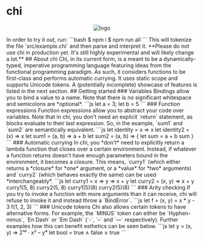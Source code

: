 # chi
<p align="center">
  <img alt="logo" src="https://cloud.githubusercontent.com/assets/4442505/23861497/8546651a-080a-11e7-86a2-57a2baa1e56a.png">
</p>
In order to try it out, run:
```bash
$ npm i
$ npm run all
```
This will tokenize the file `src/example.chi` and then parse and interpret it.
**Please do not use chi in production yet. It's still highly experimental and will likely change a lot.**
## About chi
Chi, in its current form, is a meant to be a dynamically-typed, imperative programming language featuring ideas from the functional programming paradigm. As such, it considers functions to be first-class and performs automatic currying. It uses static scope and supports Unicode tokens. A (potentially incomplete) showcase of features is listed in the next section.
## Getting started
### Variables
Bindings allow you to bind a value to a name. Note that there is no significant whitespace and semicolons are *optional*.
```js
let a = 3;
let b = 5
```
### Function expressions
Function expressions allow you to abstract your code over variables. Note that in chi, you don't need an explicit `return` statement, as blocks evaluate to their last expression. So, in the example, `sum1` and `sum2` are semantically equivalent.
```js
let identity = x => x
let identity2 = (x) => x
let sum1 = (a, b) => a + b
let sum2 = (a, b) => {
	let sum = a + b
	sum
}
```
### Automatic currying
In chi, you *don't* need to explicitly return a lambda function that closes over a certain environment. Instead, if whatever a function returns doesn't have enough parameters bound in the environment, it becomes a closure. This means, `curry1` (which either returns a *closure* for *one* argument, or a *value* for *two* arguments) and `curry2` (which behaves exactly the same) can be used *interchangeably*.
```js
let curry1 = x => y => x + y
let curry2 = (x, y) => x + y
curry1(5, 8)
curry2(5, 8)
curry1(5)(8)
curry2(5)(8)
```
### Arity checking
If you try to invoke a function with more arguments than it can receive, chi will refuse to invoke it and instead throw a `BindError`.
```js
let f = (x, y) = x * y - 3
f(1, 2, 3)
```
### Unicode tokens
Chi also allows certain tokens to have alternative forms. For example, the `MINUS` token can either be `Hyphen-minus`, `En Dash` or `Em Dash` (`-`, `–` and `—` respectively). Further examples how this can benefit esthetics can be seen below.
```js
let y = (x, y) => 2¹⁰ · x² – y⁴
let bool = true ∧ false ∨ true
```
